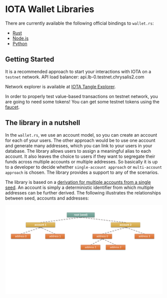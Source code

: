# IOTA Wallet Libraries

There are currently available the following official bindings to `wallet.rs`:
- [Rust](./rust/) 
- [Node.js](./nodejs/) 
- [Python](./python/)

## Getting Started
It is a recommended approach to start your interactions with IOTA on a `testnet` network.  API load balancer: api.lb-0.testnet.chrysalis2.com  

Network explorer is available at [IOTA Tangle Explorer](https://explorer.iota.org/chrysalis).

In order to properly test value-based transactions on testnet network, you are going to need some tokens! You can get some testnet tokens using the [faucet](https://faucet.testnet.chrysalis2.com/).

## The library in a nutshell
In the `wallet.rs`, we use an account model, so you can create an account for each of your users. The other approach would be to use one account and generate many addresses, which you can link to your users in your database. The library allows users to assign a meaningful alias to each account. It also leaves the choice to users if they want to segregate their funds across multiple accounts or multiple addresses. So basically it is up to a developer to decide whether `single-account approach` or `multi-account approach` is chosen. The library provides a support to any of the scenarios.

The library is based on a [derivation for multiple accounts from a single seed](https://chrysalis.docs.iota.org/guides/dev_guide.html#addresskey-space). An account is simply a deterministic identifier from which multiple addresses can be further derived. The following illustrates the relationships between seed, accounts and addresses:

![accounts](accounts_addresses.svg)